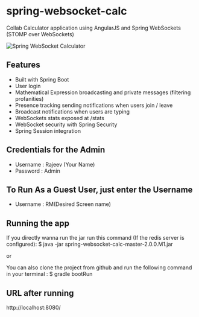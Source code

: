 spring-websocket-calc
=====================

Collab Calculator application using AngularJS and Spring WebSockets (STOMP over WebSockets)

![Spring WebSocket Calculator](https://github.com/rajeevmassey/spring-websocket-calc-master "Spring WebSocket Calc Git")
## Features
- Built with Spring Boot
- User login
- Mathematical Expression broadcasting and private messages (filtering profanities)
- Presence tracking sending notifications when users join / leave
- Broadcast notifications when users are typing
- WebSockets stats exposed at /stats
- WebSocket security with Spring Security
- Spring Session integration

## Credentials for the Admin
- Username : Rajeev (Your Name)
- Password : Admin

## To Run As a Guest User, just enter the Username
- Username : RM(Desired Screen name)

## Running the app

If you directly wanna run the jar run this command (If the redis server is configured): 
$ java -jar spring-websocket-calc-master-2.0.0.M1.jar

or 

You can also clone the project from github and run the following command in your terminal :
$ gradle bootRun

## URL after running
http://localhost:8080/

